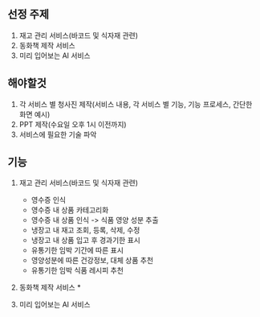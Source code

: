 
## 선정 주제

1. 재고 관리 서비스(바코드 및 식자재 관련)
2. 동화책 제작 서비스
3. 미리 입어보는 AI 서비스



## 해야할것

1. 각 서비스 별 청사진 제작(서비스 내용, 각 서비스 별 기능, 기능 프로세스, 간단한 화면 예시)
2. PPT 제작(수요일 오후 1시 이전까지)
3. 서비스에 필요한 기술 파악


## 기능

1. 재고 관리 서비스(바코드 및 식자재 관련)
	 - 영수증 인식
	 - 영수증 내 상품 카테고리화
	 - 영수증 내 상품 인식 -> 식품 영양 성분 추출
	 - 냉장고 내 재고 조회, 등록, 삭제, 수정
	 - 냉장고 내 상품 입고 후 경과기한 표시
	 - 유통기한 임박 기간에 따른 표시
	 - 영양성분에 따른 건강정보, 대체 상품 추천
	 - 유통기한 임박 식품 레시피 추천
		
2. 동화책 제작 서비스
	* 
3. 미리 입어보는 AI 서비스